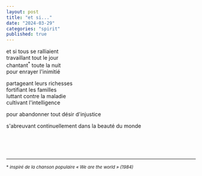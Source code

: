 ```yaml
---
layout: post
title: "et si..."
date: "2024-03-29"
categories: "spirit"
published: true
---
```


et si tous se ralliaient  
travaillant tout le jour  
chantant<sup>*</sup> toute la nuit  
pour enrayer l'inimitié  

partageant leurs richesses  
fortifiant les familles  
luttant contre la maladie  
cultivant l'intelligence  

pour abandonner tout désir d'injustice  

s'abreuvant continuellement dans la beauté du monde  


<br/>
<br/>
<br/>


___
<sup>* *inspiré de la chanson populaire « We are the world » (1984)*</sup>
